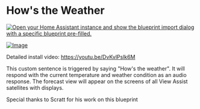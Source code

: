 # How's the Weather

[![Open your Home Assistant instance and show the blueprint import dialog with a specific blueprint pre-filled.](https://my.home-assistant.io/badges/blueprint_import.svg)](https://my.home-assistant.io/redirect/blueprint_import/?blueprint_url=https%3A%2F%2Fraw.githubusercontent.com%2Fdinki%2FView-Assist%2Fmain%2FView+Assist+custom+sentences%2FHows+the+weather%2Fblueprint-howstheweather.yaml)

[![Image](https://img.youtube.com/vi/DvKvlPslk6M/mqdefault.jpg)](https://www.youtube.com/watch?v=DvKvlPslk6M)

Detailed install video: https://youtu.be/DvKvlPslk6M


This custom sentence is triggered by saying "How's the weather".  It will respond with the current temperature and weather condition as an audio response.  The forecast view will appear on the screens of all View Assist satellites with displays.

Special thanks to Scratt for his work on this blueprint
